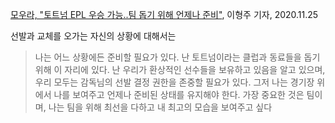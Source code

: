 
[모우라, "토트넘 EPL 우승 가능..팀 돕기 위해 언제나 준비"](https://sports.v.daum.net/v/20201125225538654), 이형주 기자, 2020.11.25

선발과 교체를 오가는 자신의 상황에 대해서는

> 나는 어느 상황에든 준비할 필요가 있다. 난 토트넘이라는 클럽과 동료들을 돕기 위해 이 자리에 있다. 난 우리가 환상적인 선수들을 보유하고 있음을 알고 있으며, 우리 모두는 감독님의 선발 결정 권한을 존중할 필요가 있다. 그저 나는 경기장 위에서 나를 보여주고 언제나 준비된 상태를 유지해야 한다. 가장 중요한 것은 팀이며, 나는 팀을 위해 최선을 다하고 내 최고의 모습을 보여주고 싶다
